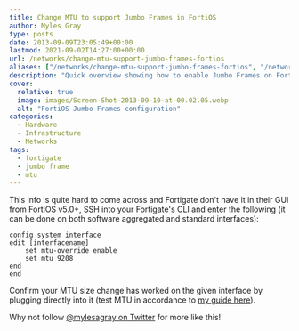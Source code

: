 ```yaml
---
title: Change MTU to support Jumbo Frames in FortiOS
author: Myles Gray
type: posts
date: 2013-09-09T23:05:49+00:00
lastmod: 2021-09-02T14:27:00+00:00
url: /networks/change-mtu-support-jumbo-frames-fortios
aliases: ["/networks/change-mtu-support-jumbo-frames-fortios", "/networks/change-mtu-support-jumbo-frames-fortios/amp", "/hardware/change-mtu-support-jumbo-frames-fortios", "/hardware/change-mtu-support-jumbo-frames-fortios/amp"]
description: "Quick overview showing how to enable Jumbo Frames on FortiOS devices"
cover:
  relative: true
  image: images/Screen-Shot-2013-09-10-at-00.02.05.webp
  alt: "FortiOS Jumbo Frames configuration"
categories:
  - Hardware
  - Infrastructure
  - Networks
tags:
  - fortigate
  - jumbo frame
  - mtu
---
```


This info is quite hard to come across and Fortigate don't have it in their GUI from FortiOS v5.0+, SSH into your Fortigate's CLI and enter the following (it can be done on both software aggregated and standard interfaces):

```text
config system interface
edit [interfacename]
    set mtu-override enable
    set mtu 9208
end
end
```

Confirm your MTU size change has worked on the given interface by plugging directly into it (test MTU in accordance to [my guide here][1]).

Why not follow [@mylesagray on Twitter][2] for more like this!

 [1]: /hardware/test-jumbo-frames-working/ "How to test if 9000 MTU/Jumbo Frames are working"
 [2]: https://twitter.com/mylesagray